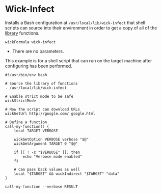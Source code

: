 Wick-Infect
===========

Installs a Bash configuration at `/usr/local/lib/wick-infect` that shell scripts can source into their environment in order to get a copy of all of the [library] functions.

    wickFormula wick-infect

* There are no parameters.

This example is for a shell script that can run on the target machine after configuring has been performed.

    #!/usr/bin/env bash

    # Source the library of functions
    . /usr/local/lib/wick-infect

    # Enable strict mode to be safe
    wickStrictMode

    # Now the script can download URLs
    wickGetUrl http://google.com/ google.html

    # Define a function
    call-my-function() {
        local TARGET VERBOSE

        wickGetOption VERBOSE verbose "$@"
        wickGetArgument TARGET 0 "$@"

        if [[ ! -z "$VERBOSE" ]]; then
            echo "Verbose mode enabled"
        fi

        # Can pass back values as well
        local "$TARGET" && wickIndirect "$TARGET" "data"
    }

    call-my-function --verbose RESULT


[Library]:  ../../lib/README.md

